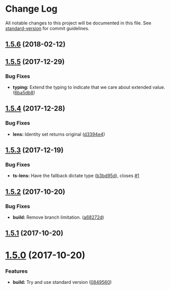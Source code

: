 # Change Log

All notable changes to this project will be documented in this file. See [standard-version](https://github.com/conventional-changelog/standard-version) for commit guidelines.

<a name="1.5.6"></a>
## [1.5.6](https://github.com/justmiller/ts-lens/compare/v1.5.5...v1.5.6) (2018-02-12)



<a name="1.5.5"></a>
## [1.5.5](https://github.com/justmiller/ts-lens/compare/v1.5.4...v1.5.5) (2017-12-29)


### Bug Fixes

* **typing:** Extend the typing to indicate that we care about extended value. ([6ba5db8](https://github.com/justmiller/ts-lens/commit/6ba5db8))



<a name="1.5.4"></a>
## [1.5.4](https://github.com/justmiller/ts-lens/compare/v1.5.3...v1.5.4) (2017-12-28)


### Bug Fixes

* **lens:** Identity set returns original ([d3394e4](https://github.com/justmiller/ts-lens/commit/d3394e4))



<a name="1.5.3"></a>
## [1.5.3](https://github.com/justmiller/ts-lens/compare/v1.5.2...v1.5.3) (2017-12-19)


### Bug Fixes

* **ts-lens:** Have the fallback dictate type ([b3bd95d](https://github.com/justmiller/ts-lens/commit/b3bd95d)), closes [#1](https://github.com/justmiller/ts-lens/issues/1)



<a name="1.5.2"></a>
## [1.5.2](https://github.com/justmiller/ts-lens/compare/v1.5.1...v1.5.2) (2017-10-20)


### Bug Fixes

* **build:** Remove branch limitation. ([a68272d](https://github.com/justmiller/ts-lens/commit/a68272d))



<a name="1.5.1"></a>
## [1.5.1](https://github.com/justmiller/ts-lens/compare/v1.5.0...v1.5.1) (2017-10-20)



<a name="1.5.0"></a>
# [1.5.0](https://github.com/justmiller/ts-lens/compare/v1.4.0...v1.5.0) (2017-10-20)


### Features

* **build:** Try and use standard version ([0849560](https://github.com/justmiller/ts-lens/commit/0849560))
